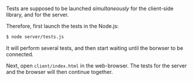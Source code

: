 Tests are supposed to be launched *simultaneously* for the client-side
library, and for the server.

Therefore, first launch the tests in the Node.js:

```sh
$ node server/tests.js
```

It will perform several tests, and then start waiting until the
borwser to be connected.

Next, open `client/index.html` in the web-browser. The tests for the
server and the browser will then continue together.

